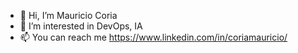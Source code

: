 - 👋 Hi, I’m Mauricio Coria
- 👀 I’m interested in DevOps, IA
- 📫 You can reach me https://www.linkedin.com/in/coriamauricio/
<!---
mcoria/mcoria is a ✨ special ✨ repository because its `README.md` (this file) appears on your GitHub profile.
You can click the Preview link to take a look at your changes.
--->
